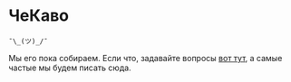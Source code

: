 # ЧеКаво

`¯\_(ツ)_/¯`

Мы его пока собираем. Если что, задавайте вопросы [вот тут](http://t.me/xelaj_developers), а самые частые мы будем писать сюда.